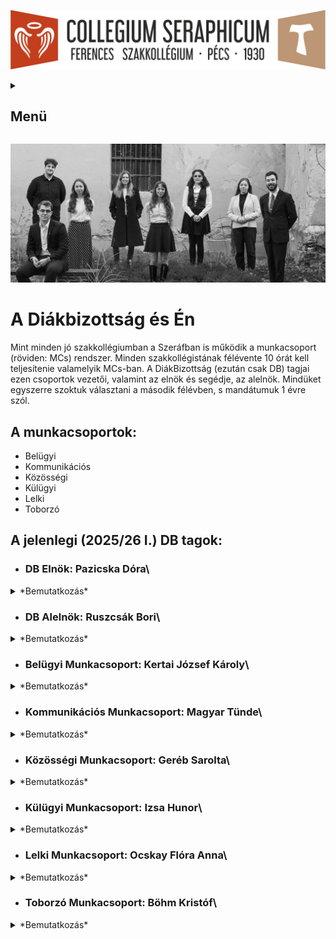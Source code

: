 ![](Arculati_Elemek/Logo/logo-long.png)

<details>
	<summary><h2>Menü</h2></summary>
- [Kezdőlap](/mobile_version.html)
- [Rólunk](/rolunk.html)
- [Programok](/programok.html)
- [Szakmai nap](/SzakmaiNap.html)
- [Felvételi](/Felveteli.html)
- [Galéria](/Galeria.html)
- [Dokumentumok](/dokumentumok.html)
- [DiákBizottság](/DB.html)
- [Felújítások](/felujitasok.html)
</details>

![](src/pictures/honlap_kepek/DB/2526i/CutOsszkep.webp)

# A Diákbizottság és Én

Mint minden jó szakkollégiumban a Szeráfban is működik a munkacsoport (röviden: MCs) rendszer. Minden szakkollégistának
félévente 10 órát kell teljesítenie valamelyik MCs-ban. A DiákBizottság (ezután csak DB) tagjai ezen csoportok vezetői,
valamint az elnök és segédje, az alelnök. Mindüket egyszerre szoktuk választani a második félévben, s mandátumuk 1 évre
szól.

## A munkacsoportok:

- Belügyi
- Kommunikációs
- Közösségi
- Külügyi
- Lelki
- Toborzó

## A jelenlegi (2025/26 I.) DB tagok:

- ### DB Elnök: Pazicska Dóra\

<details> <summary>*Bemutatkozás*</summary>

![](src/pictures/honlap_kepek/DB/2526i/CutDB0.webp)
A Pécsi Tudományegyetem Bölcsészet- és Társadalomtudományi Karának másodéves tanár szakos hallgatója vagyok, magyar
nyelv és -irodalom; földrajz szakpárokkal. Elsődleges szempont számomra, hogy a Diák Bizottságon belül a kommunikáció és
a munkavégzés minél hatékonyabb legyen, ami megkívánja a felektől az őszinte és nyílt beszédformákat, valamint a
támogató, kooperatív légkört.
Az idei szemeszterben a Diákbizottság Elnökeként az én elsődleges feladatom, hogy segítsem és támogassam a munkacsoport
vezetők munkáját. Emellett adminisztrációs feladatokat végzek, továbbá a munkacsoport vezetőknek segítek a projektek
megtervezésében és végrehajtásában.

</details>

- ### DB Alelnök: Ruszcsák Bori\

<details> <summary>*Bemutatkozás*</summary>
![](src/pictures/honlap_kepek/DB/2526i/CutDB00.webp)
 A Pécsi Tudományegyetem Bölcsészet- és Társadalomtudományi Karának Közösségszervező szakos hallgatója vagyok. Nyitott, kreatív és lelkes emberként igyekszem összefogni a Diákbizottság tagjait. Kapcsolataimban vezérelv a nyílt kommunikáció és az emberközpontúság, legyen szó a vezetőségről vagy a szakkollégistákról. Elnökként két hetente hívom össze a Diákbizottság tagjait megbeszélés céljából, mely egyben nyitott térként is szolgál, bármely szakkollégista részt vehet rajta, mint hallgatóság. Feladatkörömbe sorolandó még a Kollégium Tanácsban és a Felvételi Bizottságban való aktív részvétel. Összességében a rendelkezésemre álló pszichologiai és az eddig megszerzett tapasztalati tőkére alapozva, a munkacsoport vezetők személyében egy segítő csapattal együttműködve munkálkodom a kollégiumi mindennapok jobbá tételén.

</details>

- ### Belügyi Munkacsoport: Kertai József Károly\

</details>
<details> <summary>*Bemutatkozás*</summary>
![](src/pictures/honlap_kepek/DB/2526i/CutDB3.webp)
     A Pécsi Tudományegyetem Általános Orvostudományi Karának hallgatójaként a tanulmányaim megkezdése óta vagyok kollégista. A Belügyi Munkacsoporttal azon dolgozunk, hogy a kollégium épületét napról-napra egyre komfortosabb és otthonosabb hellyé tegyük. Ennek elősegítésére többek közt szervezünk közös kertészkedéseket, részt veszünk a közösségi tereink tisztán tartásában, valamint együtt felelünk az eszközpark fejlesztéséért. A munkacsoport vezetőjeként szívügyem, hogy mindezt a fenntarthatóság jegyében vigyük véghez.

</details>

- ### Kommunikációs Munkacsoport: Magyar Tünde\

</details>
<details> <summary>*Bemutatkozás*</summary>
![](src/pictures/honlap_kepek/DB/2526i/CutDB5.webp)
     A Pécsi Tudományegyetem Egészségtudományi Karának Ápolás- és betegellátás, szülésznő szakos hallgatója vagyok. Munkacsoportommal képviseljük kollégiumunkat a közösségi médiában, illetve nálunk történik a honlap szerkesztése is. Fontos számomra, hogy megosszuk értékeinket, nyomon követhetőséget biztosítsunk programok szempontjából, emellett a jövőbeni jelentkezőknek is tájékozódási lehetőséget nyújtsunk.

</details>

- ### Közösségi Munkacsoport: Geréb Sarolta\

</details>
<details> <summary>*Bemutatkozás*</summary>
![](src/pictures/honlap_kepek/DB/2526i/CutDB1.webp)
     A Pécsi Tudományegyetem Egészségtudományi Karának Táplálkozástudományi mesterszakos hallgatójaként kollégiumunkban a Közösségi Munkacsoportért felelek. Fontosnak tartom, hogy az itt lakók ne csak szállásként tekintsenek a kollégiumra, hanem otthon is érezzék itt magukat, ezért célom, hogy a munkacsoportommal együtt olyan programokat szervezzünk, amelyek mindenki számára értéket és élményt jelentenek, hozzájárulva egy élőbb és összetartóbb közösség formálásához.

</details>

- ### Külügyi Munkacsoport: Izsa Hunor\

</details>
<details> <summary>*Bemutatkozás*</summary>
![](src/pictures/honlap_kepek/DB/2526i/CutDB2.webp)
     A Pécsi Tudományegyetem Természettudományi Karának negyedéves földrajz-történelem tanár szakos hallgatója vagyok. A külügyi munkacsoport elsődleges feladata a kollégium és a külsős személyek, illetve intézmények közötti kapcsolattartás. Kis csapatunk foglalkozik továbbá a kollégium alumni-csoportjának kezelésével és a remek közös programok szervezésével a tagok számára. A tavaszi félév során mi bonyolítjuk le a kollégiumi véradást is, illetve az őszi időszakban jótékonykodással igyekszünk erősíteni a ferences lelkiség gyakorlását a városban. A külügyi munkacsoport tartja a kapcsolatot a más pécsi keresztény közösségekkel is, így csatolva be a kollégiumot a szélesebb, Krisztusi gyülekezetbe.

</details>

- ### Lelki Munkacsoport: Ocskay Flóra Anna\

</details>
<details> <summary>*Bemutatkozás*</summary>
![](src/pictures/honlap_kepek/DB/2526i/CutDB7.webp)
     A Pécsi Tudományegyetem Bölcsészet- és Társadalomtudományi Karának történelem szakos hallgatója vagyok. A lelki munkacsoport vezetőjeként a kollégisták Istennel való kapcsolatteremtését, valamint kapcsolattartását próbálom segíteni a munkacsoportommal. Ehhez szentségimádásokat, esti imákat és számos lelki programot szervezünk. Munkánkat segíti egy lelkes zenész csapat is.

</details>

- ### Toborzó Munkacsoport: Böhm Kristóf\

</details>
<details> <summary>*Bemutatkozás*</summary>
![](src/pictures/honlap_kepek/DB/2526i/CutDB6.webp)
     A Pécsi Tudományegyetem Egészségtudományi Karának Mentőtiszt szakos hallgatója vagyok. A Toborzó Munkacsoport vezetőjeként egy barátságos, s egyben professzionális környezetben dolgozunk azért, hogy a jövő kollégistái számára egy vonzó lakhatási lehetőség legyen a Szeráf. Továbbá az újonnan érkezett kollégisták beilleszkedését is segítjük csapatommal, ezért szeretnénk a következő félévben is megszervezni a „Mentor programot”. Ezek mellett a kollégiumi felvételiért és „merchandise” termékekért is mi felelünk. 

</details>